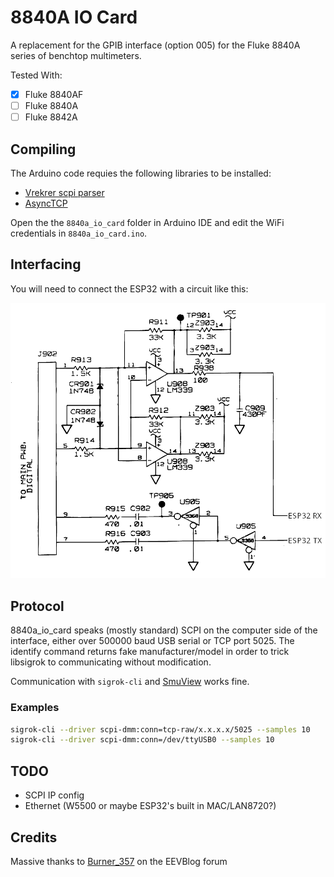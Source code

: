 # 8840A IO Card

A replacement for the GPIB interface (option 005) for the Fluke 8840A series of benchtop multimeters.

Tested With:

- [x] Fluke 8840AF
- [ ] Fluke 8840A
- [ ] Fluke 8842A

## Compiling

The Arduino code requies the following libraries to be installed:

- [Vrekrer scpi parser](https://github.com/Vrekrer/Vrekrer_scpi_parser)
- [AsyncTCP](https://github.com/me-no-dev/AsyncTCP)

Open the the `8840a_io_card` folder in Arduino IDE and edit the WiFi credentials in `8840a_io_card.ino`.

## Interfacing

You will need to connect the ESP32 with a circuit like this:

![Interface Schematic](wiring.png)

## Protocol

8840a_io_card speaks (mostly standard) SCPI on the computer side of the interface, either over 500000 baud USB serial or TCP port 5025. The identify command returns fake manufacturer/model in order to trick libsigrok to communicating without modification.

Communication with `sigrok-cli` and [SmuView](https://github.com/knarfS/smuview) works fine.

### Examples

```sh
sigrok-cli --driver scpi-dmm:conn=tcp-raw/x.x.x.x/5025 --samples 10
sigrok-cli --driver scpi-dmm:conn=/dev/ttyUSB0 --samples 10
```

## TODO

- SCPI IP config
- Ethernet (W5500 or maybe ESP32's built in MAC/LAN8720?)

## Credits

Massive thanks to [Burner_357](https://www.eevblog.com/forum/projects/fluke8840a-ieee-488-redesign-(ethernet-replacement-for-gpib-option-05)/) on the EEVBlog forum
